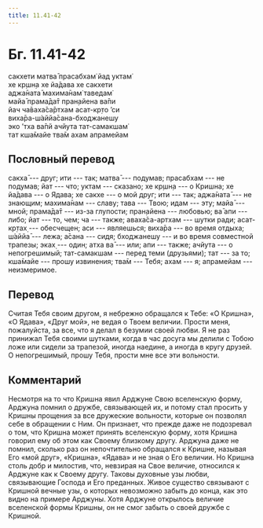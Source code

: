```yaml
---
title: 11.41-42
---
```


# Бг. 11.41-42
сакхети матва̄ прасабхам̇ йад уктам̇<br/>
хе кр̣шн̣а хе йа̄дава хе сакхети<br/>
аджа̄ната̄ махима̄нам̇ таведам̇<br/>
майа̄ прама̄да̄т пран̣айена ва̄пи<br/>
йач ча̄ваха̄са̄ртхам асат-кр̣то ’си<br/>
виха̄ра-ш́аййа̄сана-бходжанешу<br/>
эко ’тха ва̄пй ачйута тат-самакшам̇<br/>
тат кша̄майе тва̄м ахам апрамейам
## Пословный перевод

сакха̄ --- друг; ити --- так; матва̄ --- подумав; прасабхам --- не
подумав; йат --- что; уктам --- сказано; хе кр̣шн̣а --- о Кришна; хе
йа̄дава --- о Ядава; хе сакхе --- о мой друг; ити --- так; аджа̄ната̄ ---
не знающим; махима̄нам --- славу; тава --- Твою; идам --- эту; майа̄ ---
мной; прама̄да̄т --- из-за глупости; пран̣айена --- любовью; ва̄ апи ---
либо; йат --- то, чем; ча --- также; аваха̄са-артхам --- шутки ради;
асат-кр̣тах̣ --- обесчещен; аси --- являешься; виха̄ра --- во время отдыха;
ш́аййа̄ --- лежа; а̄сана --- сидя; бходжанешу --- и во время совместной
трапезы; эках̣ --- один; атха ва̄ --- или; апи --- также; ачйута --- о
непогрешимый; тат-самакшам --- перед теми (друзьями); тат --- за то;
кша̄майе --- прошу извинения; тва̄м --- Тебя; ахам --- я; апрамейам ---
неизмеримое.

## Перевод

Считая Тебя своим другом, я небрежно обращался к Тебе: «О Кришна», «О
Ядава», «Друг мой», не ведая о Твоем величии. Прости меня, пожалуйста,
за все, что я делал в безумии своей любви. Я не раз принижал Тебя своими
шутками, когда в час досуга мы делили с Тобою ложе или сидели за
трапезой, иногда наедине, а иногда в кругу друзей. О непогрешимый, прошу
Тебя, прости мне все эти вольности.

## Комментарий

Несмотря на то что Кришна явил Арджуне Свою вселенскую форму, Арджуна
помнил о дружбе, связывающей их, и потому стал просить у Кришны прощения
за все дружеские вольности, которые он позволял себе в обращении с Ним.
Он признает, что прежде даже не подозревал о том, что Кришна может
принять вселенскую форму, хотя Кришна говорил ему об этом как Своему
близкому другу. Арджуна даже не помнил, сколько раз он непочтительно
обращался к Кришне, называя Его «мой друг», «Кришна», «Ядава» и не зная
о Его величии. Но Кришна столь добр и милостив, что, невзирая на Свое
величие, относился к Арджуне как к Своему другу. Таковы духовные узы
любви, связывающие Господа и Его преданных. Живое существо связывают с
Кришной вечные узы, о которых невозможно забыть до конца, как это видно
на примере Арджуны. Хотя Арджуне открылось величие вселенской формы
Кришны, он не смог забыть о своей дружбе с Кришной.
